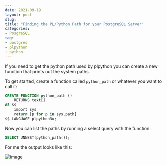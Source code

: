 ```yaml
---
date: 2021-09-19
layout: post
slug: 
title: "Finding the PL/Python Path for your PostgreSQL Server"
categories:
- PosgreSQL
tag:
- postgres 
- plpython
- python
---
```


If you need to get the python path used by plpython you can create a new function that prints out the system paths. 

To get started, create a function called `python_path` or whatever you want to call it:

~~~sql
CREATE FUNCTION python_path ()
    RETURNS text[]
AS $$
    import sys
    return [p for p in sys.path]
$$ LANGUAGE plpython3u;
~~~

Now you can list the paths by running a select query with the function:

~~~sql
SELECT UNNEST(python_path());
~~~

For me the output looks like this:

![image](https://user-images.githubusercontent.com/10215346/133931582-f9ae1bb9-bf70-4acf-b042-c159fc25092f.png)
